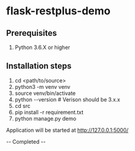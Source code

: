 # flask-restplus-demo



Prerequisites
-------------
1. Python 3.6.X or higher

Installation steps
------------------
1. cd <path/to/source>
2. python3 -m venv venv
3. source venv/bin/activate
4. python --version                         # Verison should be 3.x.x
5. cd src
6. pip install -r requirement.txt
7. python manage.py demo

Application will be started at http://127.0.0.1:5000/



-- Completed --



